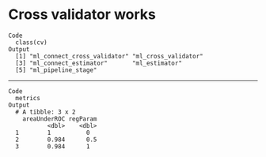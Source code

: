 # Cross validator works

    Code
      class(cv)
    Output
      [1] "ml_connect_cross_validator" "ml_cross_validator"        
      [3] "ml_connect_estimator"       "ml_estimator"              
      [5] "ml_pipeline_stage"         

---

    Code
      metrics
    Output
      # A tibble: 3 x 2
        areaUnderROC regParam
               <dbl>    <dbl>
      1        1          0  
      2        0.984      0.5
      3        0.984      1  


